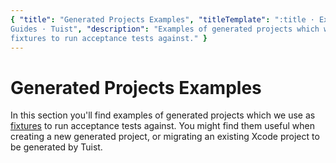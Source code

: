 ```yaml
---
{ "title": "Generated Projects Examples", "titleTemplate": ":title · Examples ·
Guides · Tuist", "description": "Examples of generated projects which we use as
fixtures to run acceptance tests against." }
---
```

# Generated Projects Examples

In this section you'll find examples of
<LocalizedLink to="/guides/features/projects">generated projects</LocalizedLink>
which we use as
[fixtures](https://github.com/tuist/tuist/tree/main/cli/Fixtures) to run
acceptance tests against. You might find them useful when creating a new
generated project, or migrating an existing Xcode project to be generated by
Tuist.
